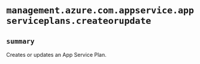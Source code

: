 # `management.azure.com.appservice.appserviceplans.createorupdate`

## `summary`
Creates or updates an App Service Plan.


